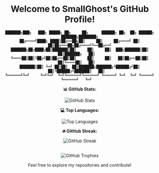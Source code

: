 
<div align="center">

# Welcome to SmallGhost's GitHub Profile!

```
███████╗███╗   ███╗ █████╗ ██╗     ██╗      ██████╗ ██╗  ██╗ ██████╗ ███████╗████████╗
██╔════╝████╗ ████║██╔══██╗██║     ██║     ██╔════╝ ██║  ██║██╔═══██╗██╔════╝╚══██╔══╝
███████╗██╔████╔██║███████║██║     ██║     ██║  ███╗███████║██║   ██║███████╗   ██║   
╚════██║██║╚██╔╝██║██╔══██║██║     ██║     ██║   ██║██╔══██║██║   ██║╚════██║   ██║   
███████║██║ ╚═╝ ██║██║  ██║███████╗███████╗╚██████╔╝██║  ██║╚██████╔╝███████║   ██║   
╚══════╝╚═╝     ╚═╝╚═╝  ╚═╝╚══════╝╚══════╝ ╚═════╝ ╚═╝  ╚═╝ ╚═════╝ ╚══════╝   ╚═╝   
```

<div align="center">
    <p>
        <strong>📊 GitHub Stats:</strong> 
    </p>
    <p>
        <img src="https://github-readme-stats.vercel.app/api?username=smallghost42&show_icons=true&theme=radical" alt="GitHub Stats" />
    </p>
    <p>
        <strong>💻 Top Languages:</strong> 
    </p>
    <p>
        <img src="https://github-readme-stats.vercel.app/api/top-langs/?username=smallghost42&layout=compact&theme=radical" alt="Top Languages" />
    </p>
    <p>
        <strong>🔥 GitHub Streak:</strong> 
    </p>
    <p>
        <img src="https://github-readme-streak-stats.herokuapp.com/?user=smallghost42&theme=radical" alt="GitHub Streak" />
    </p>
</div>
<br>
<img src="https://github-profile-trophy.vercel.app/?username=smallghost42&theme=radical" alt="GitHub Trophies" />

Feel free to explore my repositories and contribute!

</div>